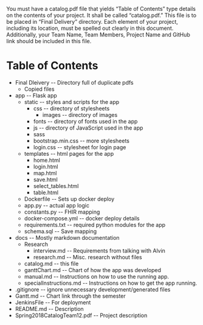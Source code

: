 You must have a catalog.pdf file that yields “Table of Contents” type details on the contents of your project. It shall be called “catalog.pdf.” This file is to be placed in “Final Delivery” directory. Each element of your project, including its location, must be spelled out clearly in this document. Additionally, your Team Name, Team Members, Project Name and GitHub link should be included in this file.

# Table of Contents
* Final Dleivery -- Directory full of duplicate pdfs
  * Copied files
* app -- Flask app
  * static -- styles and scripts for the app
    * css -- directory of stylesheets
      * images -- directory of images
    * fonts -- directory of fonts used in the app
    * js -- directory of JavaScript used in the app
    * sass
    * bootstrap.min.css -- more stylesheets
    * login.css -- stylesheet for login page
  * templates -- html pages for the app
    * home.html
    * login.html
    * map.html
    * save.html
    * select_tables.html
    * table.html
  * Dockerfile -- Sets up docker deploy
  * app.py -- actual app logic
  * constants.py -- FHIR mapping
  * docker-compose.yml -- docker deploy details
  * requirements.txt -- required python modules for the app
  * schema.sql -- Save mapping
* docs -- Mostly markdown documentation
  * Research
    * interview.md -- Requirements from talking with Alvin
    * research.md -- Misc. research without files
  * catalog.md -- this file
  * ganttChart.md -- Chart of how the app was developed
  * manual.md -- Instructions on how to use the running app.
  * specialInstructions.md -- Instructions on how to get the app running.
* .gitignore -- ignore unnecessary development/generated files
* Gantt.md -- Chart link through the semester
* JenkinsFile -- For deployment
* README.md -- Description
* Spring2018CatalogTeam12.pdf -- Project description
